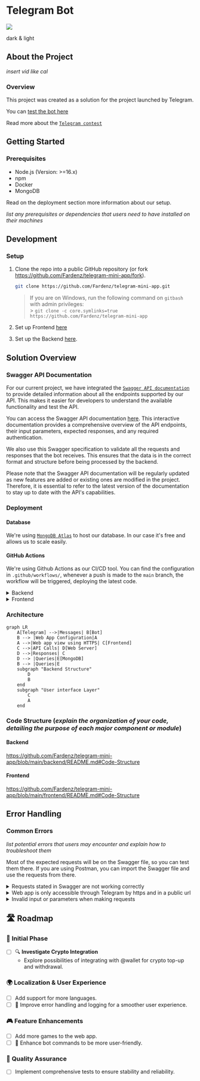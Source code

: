 # Telegram Bot

<img src="[https://github.com/calcom/cal.com/assets/8019099/407e727e-ff19-4ca4-bcae-049dca05cf02](https://github.com/Fardenz/telegram-mini-app/blob/main/media/thevegasbot-dark.gif)">


dark & light

<!-- ABOUT THE PROJECT -->

## About the Project
_insert vid like cal_

### Overview
This project was created as a solution for the project launched by Telegram. 

You can [test the bot here](https://t.me/TheVegasBot)

Read more about the [`Telegram contest`](https://t.me/contest/327)

<!-- GETTING STARTED -->

## Getting Started

### Prerequisites
- Node.js (Version: >=16.x)
- npm
- Docker
- MongoDB

Read on the deployment section more information about our setup.

_list any prerequisites or dependencies that users need to have installed on their machines_

## Development

### Setup 

1. Clone the repo into a public GitHub repository (or fork https://github.com/Fardenz/telegram-mini-app/fork).

    ```sh
   git clone https://github.com/Fardenz/telegram-mini-app.git
   ```
    
   > If you are on Windows, run the following command on `gitbash` with admin privileges: <br> > `git clone -c core.symlinks=true https://github.com/Fardenz/telegram-mini-app` <br>

2. Set up Frontend [here](https://github.com/Fardenz/telegram-mini-app/blob/main/frontend/README.md)
3. Set up the Backend [here](https://github.com/Fardenz/telegram-mini-app/blob/main/backend/README.md). 


## Solution Overview

### Swagger API Documentation 

For our current project, we have integrated the [`Swagger API documentation`](https://en.wikipedia.org/wiki/Swagger_(software)) to provide detailed information about all the endpoints supported by our API. This makes it easier for developers to understand the available functionality and test the API.

You can access the Swagger API documentation [here](https://13db-79-137-37-91.ngrok-free.app/api-documentation-ui/). This interactive documentation provides a comprehensive overview of the API endpoints, their input parameters, expected responses, and any required authentication.

We also use this Swagger specification to validate all the requests and responses that the bot receives. This ensures that the data is in the correct format and structure before being processed by the backend.

Please note that the Swagger API documentation will be regularly updated as new features are added or existing ones are modified in the project. Therefore, it is essential to refer to the latest version of the documentation to stay up to date with the API's capabilities.

### Deployment

#### Database
We're using [`MongoDB Atlas`](https://www.mongodb.com/atlas/database) to host our database. In our case it's free and allows us to scale easily.

#### GitHub Actions

We're using Github Actions as our CI/CD tool. You can find the configuration in `.github/workflows/`, whenever a push is made to the `main` branch, the workflow will be triggered, deploying the latest code.

<details>
<summary>Backend</summary>
The backend is automatically deployed to a custom server owned by us running Linux. We use docker to package the code so it's easier to spin multiple copies, isolate instances and deploy the minimum amount of code.

You can set your custom secrets in the repository settings and it will automatically deploy to your server. The secrets are:

```
SSH_HOST
SSH_PRIVATE_KEY
SSH_USERNAME
ENV_VARIABLES
```

You can find the configuration in `.github/workflows/staging-deployment-backend.yml`
</details>

<details>
<summary>Frontend</summary>
We're using Github Pages to deploy the frontend, this allows us to have a public URL with HTTPS for the web app without having to pay for a server. The disadvantage is that you can only host static webpages. To deploy it automatically configure your github pages in the repository settings and set the `ENV_VARIABLES_FRONTEND` secret.

You can find the configuration in `.github/workflows/staging-deployment-frontend.yml`
</details>

### Architecture

```mermaid
graph LR
    A[Telegram] -->|Messages| B[Bot]
    B --> |Web App Configuration|A
    A -->|Web app view using HTTPS| C[Frontend]
    C -->|API Calls| D[Web Server]
    D -->|Responses| C
    D --> |Queries|E[MongoDB]
    B --> |Queries|E
    subgraph "Backend Structure"
        D
        B
    end
    subgraph "User interface Layer"
        C
        A
    end
```

### Code Structure (_explain the organization of your code, detailing the purpose of each major component or module_)

#### Backend
https://github.com/Fardenz/telegram-mini-app/blob/main/backend/README.md#Code-Structure
      
#### Frontend
https://github.com/Fardenz/telegram-mini-app/blob/main/frontend/README.md#Code-Structure

## Error Handling

### Common Errors
_list potential errors that users may encounter and explain how to troubleshoot them_

Most of the expected requests will be on the Swagger file, so you can test them there. If you are using Postman, you can import the Swagger file and use the requests from there.

<details>
<summary>Requests stated in Swagger are not working correctly</summary>
Ensure that you have the correct URL in the `.env` file. The URL should be the same as the one you used to expose your backend to the internet. Also make sure that the protocol is the correct one, so `http` for local.

</details>

<details>
<summary>Web app is only accessible through Telegram by https and in a public url</summary>
You will have to use a service like ngrok or localtunnel to expose your local web app to the internet. Then, you will have to change the `TELEGRAM_FRONTEND` variable in the `.env` file to the URL provided by the service. Make sure that the protocol is the correct one, so `https` for ngrok.
</details>

<details>
<summary>Invalid input or parameters when making requests</summary>
If you encounter errors related to invalid input or parameters when making requests, consider the following troubleshooting steps:
- Check the error returned by the backend, it's usually explicitly telling you what's wrong.
- Double-check the format and structure of the data being sent with each request. 
- Ensure that it matches the expected format specified by the API endpoints.
- Verify that you are providing all the required parameters for each request. 
- Check the API documentation or Swagger file to ensure that you are including all the necessary parameters.
- Validate the user input on the client side before making the request to prevent invalid data from being sent.

</details>

## 🛣️ Roadmap

### 🚀 **Initial Phase**
- [ ] 🔍 **Investigate Crypto Integration**
  - Explore possibilities of integrating with @wallet for crypto top-up and withdrawal.

### 🌍 **Localization & User Experience**
- [ ] Add support for more languages.
- [ ] 🔧 Improve error handling and logging for a smoother user experience.

### 🎮 **Feature Enhancements**
- [ ] Add more games to the web app.
- [ ] 🤖 Enhance bot commands to be more user-friendly.

### 🧪 **Quality Assurance**
- [ ] Implement comprehensive tests to ensure stability and reliability.



